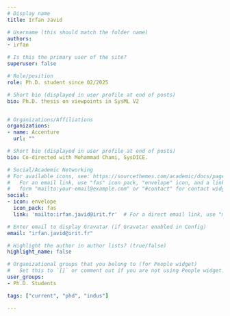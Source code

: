 ```yaml
---
# Display name
title: Irfan Javid

# Username (this should match the folder name)
authors:
- irfan

# Is this the primary user of the site?
superuser: false

# Role/position
role: Ph.D. student since 02/2025

# Short bio (displayed in user profile at end of posts)
bio: Ph.D. thesis on viewpoints in SysML V2


# Organizations/Affiliations
organizations:
- name: Accenture
  url: ""

# Short bio (displayed in user profile at end of posts)
bio: Co-directed with Mohammad Chami, SysDICE.

# Social/Academic Networking
# For available icons, see: https://sourcethemes.com/academic/docs/page-builder/#icons
#   For an email link, use "fas" icon pack, "envelope" icon, and a link in the
#   form "mailto:your-email@example.com" or "#contact" for contact widget.
social:
- icon: envelope
  icon_pack: fas
  link: 'mailto:irfan.javid@irit.fr'  # For a direct email link, use "mailto:test@example.org".

# Enter email to display Gravatar (if Gravatar enabled in Config)
email: "irfan.javid@irit.fr"

# Highlight the author in author lists? (true/false)
highlight_name: false

# Organizational groups that you belong to (for People widget)
#   Set this to `[]` or comment out if you are not using People widget.
user_groups:
- Ph.D. Students

tags: ["current", "phd", "indus"]

---
```

